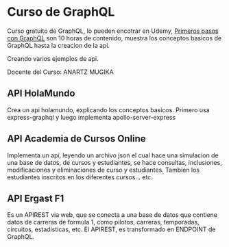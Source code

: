 # Curso de GraphQL

Curso gratuito de GraphQL, lo pueden encotrar en Udemy, [Primeros pasos con GraphQL](https://www.udemy.com/course/introduccion-a-graphql-desde-las-bases-hasta-crear-apis/learn/lecture/18346770#overview) son 10 horas de contenido, muestra los conceptos basicos de GraphQL hasta la creacion de la api.

Creando varios ejemplos de api.

Docente del Curso: ANARTZ MUGIKA

## API HolaMundo

Crea un api holamundo, explicando los conceptos basicos. Primero usa express-graphql y luego implementa apollo-server-express

## API Academia de Cursos Online

Implementa un api, leyendo un archivo json el cual hace una simulacion de una base de datos, de cursos y estudiantes, se hace consultas, inclusiones, modificaciones y eliminaciones de curso y estudiantes. Tambien los estudiantes inscritos en los diferentes cursos... etc.

## API Ergast F1

Es un APIREST via web, que se conecta a una base de datos que contiene datos de carreras de formula 1, como pilotos, carreras, temporadas, circuitos, estadisticas, etc.
El APIREST, es transformado en ENDPOINT de GraphQL.
